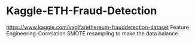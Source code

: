 # Kaggle-ETH-Fraud-Detection
https://www.kaggle.com/vagifa/ethereum-frauddetection-dataset  Feature Engineering-Correlation  SMOTE resampling to make the data balance
